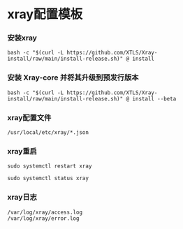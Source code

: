 # xray配置模板

###  安装xray

```
bash -c "$(curl -L https://github.com/XTLS/Xray-install/raw/main/install-release.sh)" @ install
```


###  安装 Xray-core 并将其升级到预发行版本

```
bash -c "$(curl -L https://github.com/XTLS/Xray-install/raw/main/install-release.sh)" @ install --beta
```

###  xray配置文件

```
/usr/local/etc/xray/*.json
```


###  xray重启

```
sudo systemctl restart xray
```


```
sudo systemctl status xray
```


###  xray日志

```
/var/log/xray/access.log
/var/log/xray/error.log
```
